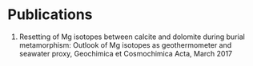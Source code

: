 # Publications

1. Resetting of Mg isotopes between calcite and dolomite during burial metamorphism: Outlook of Mg isotopes as geothermometer and seawater proxy, Geochimica et Cosmochimica Acta, March 2017
